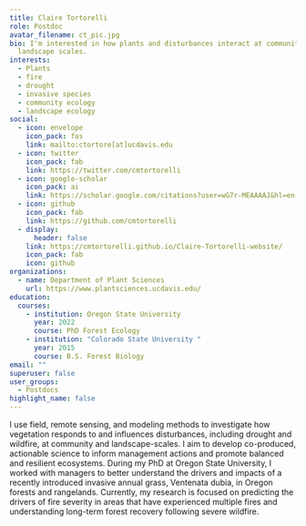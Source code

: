 ```yaml
---
title: Claire Tortorelli
role: Postdoc
avatar_filename: ct_pic.jpg
bio: I'm interested in how plants and disturbances interact at community and
  landscape scales.
interests:
  - Plants
  - fire
  - drought
  - invasive species
  - community ecology
  - landscape ecology
social:
  - icon: envelope
    icon_pack: fas
    link: mailto:ctortore[at]ucdavis.edu
  - icon: twitter
    icon_pack: fab
    link: https://twitter.com/cmtortorelli
  - icon: google-scholar
    icon_pack: ai
    link: https://scholar.google.com/citations?user=wG7r-MEAAAAJ&hl=en
  - icon: github
    icon_pack: fab
    link: https://github.com/cmtortorelli
  - display:
      header: false
    link: https://cmtortorelli.github.io/Claire-Tortorelli-website/
    icon_pack: fab
    icon: github
organizations:
  - name: Department of Plant Sciences
    url: https://www.plantsciences.ucdavis.edu/
education:
  courses:
    - institution: Oregon State University
      year: 2022
      course: PhD Forest Ecology
    - institution: "Colorado State University "
      year: 2015
      course: B.S. Forest Biology
email: ""
superuser: false
user_groups:
  - Postdocs
highlight_name: false
---
```

I use field, remote sensing, and modeling methods to investigate how vegetation responds to and influences disturbances, including drought and wildfire, at community and landscape-scales. I aim to develop co-produced, actionable science to inform management actions and promote balanced and resilient ecosystems. During my PhD at Oregon State University, I worked with managers to better understand the drivers and impacts of a recently introduced invasive annual grass, Ventenata dubia, in Oregon forests and rangelands. Currently, my research is focused on predicting the drivers of fire severity in areas that have experienced multiple fires and understanding long-term forest recovery following severe wildfire.